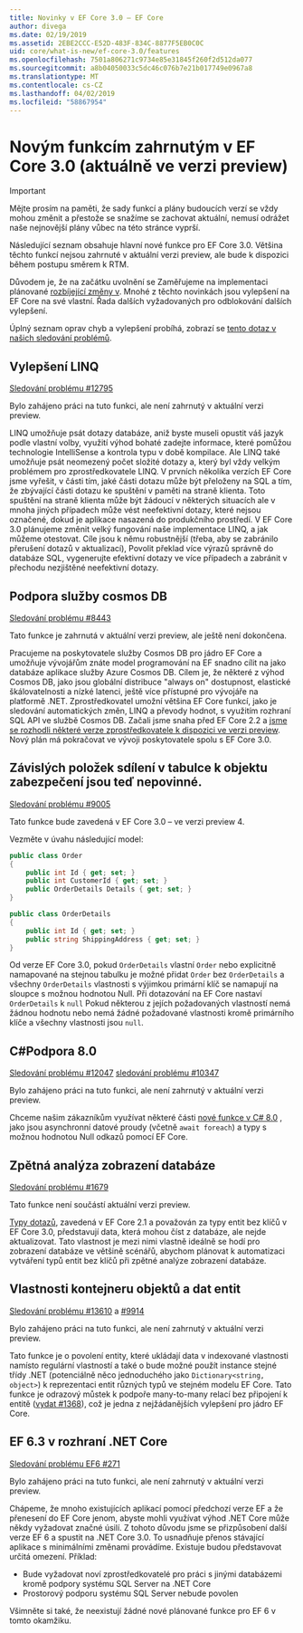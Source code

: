 ```yaml
---
title: Novinky v EF Core 3.0 – EF Core
author: divega
ms.date: 02/19/2019
ms.assetid: 2EBE2CCC-E52D-483F-834C-8877F5EB0C0C
uid: core/what-is-new/ef-core-3.0/features
ms.openlocfilehash: 7501a806271c9734e85e31845f260f2d512da077
ms.sourcegitcommit: a8b04050033c5dc46c076b7e21b017749e0967a8
ms.translationtype: MT
ms.contentlocale: cs-CZ
ms.lasthandoff: 04/02/2019
ms.locfileid: "58867954"
---
```

# <a name="new-features-included-in-ef-core-30-currently-in-preview"></a>Novým funkcím zahrnutým v EF Core 3.0 (aktuálně ve verzi preview)

> [!IMPORTANT]
> Mějte prosím na paměti, že sady funkcí a plány budoucích verzí se vždy mohou změnit a přestože se snažíme se zachovat aktuální, nemusí odrážet naše nejnovější plány vůbec na této stránce vyprší.

Následující seznam obsahuje hlavní nové funkce pro EF Core 3.0.
Většina těchto funkcí nejsou zahrnuté v aktuální verzi preview, ale bude k dispozici během postupu směrem k RTM.

Důvodem je, že na začátku uvolnění se Zaměřujeme na implementaci plánované [rozbíjející změny v](xref:core/what-is-new/ef-core-3.0/breaking-changes).
Mnohé z těchto novinkách jsou vylepšení na EF Core na své vlastní.
Řada dalších vyžadovaných pro odblokování dalších vylepšení. 

Úplný seznam oprav chyb a vylepšení probíhá, zobrazí se [tento dotaz v našich sledování problémů](https://github.com/aspnet/EntityFrameworkCore/issues?q=is%3Aopen+is%3Aissue+milestone%3A3.0.0+sort%3Areactions-%2B1-desc).

## <a name="linq-improvements"></a>Vylepšení LINQ 

[Sledování problému #12795](https://github.com/aspnet/EntityFrameworkCore/issues/12795)

Bylo zahájeno práci na tuto funkci, ale není zahrnutý v aktuální verzi preview.

LINQ umožňuje psát dotazy databáze, aniž byste museli opustit váš jazyk podle vlastní volby, využití výhod bohaté zadejte informace, které pomůžou technologie IntelliSense a kontrola typu v době kompilace.
Ale LINQ také umožňuje psát neomezený počet složité dotazy a, který byl vždy velkým problémem pro zprostředkovatele LINQ.
V prvních několika verzích EF Core jsme vyřešit, v části tím, jaké části dotazu může být přeloženy na SQL a tím, že zbývající části dotazu ke spuštění v paměti na straně klienta.
Toto spuštění na straně klienta může být žádoucí v některých situacích ale v mnoha jiných případech může vést neefektivní dotazy, které nejsou označené, dokud je aplikace nasazená do produkčního prostředí.
V EF Core 3.0 plánujeme změnit velký fungování naše implementace LINQ, a jak můžeme otestovat.
Cíle jsou k němu robustnější (třeba, aby se zabránilo přerušení dotazů v aktualizací), Povolit překlad více výrazů správně do databáze SQL, vygenerujte efektivní dotazy ve více případech a zabránit v přechodu nezjištěné neefektivní dotazy.

## <a name="cosmos-db-support"></a>Podpora služby cosmos DB 

[Sledování problému #8443](https://github.com/aspnet/EntityFrameworkCore/issues/8443)

Tato funkce je zahrnutá v aktuální verzi preview, ale ještě není dokončena. 

Pracujeme na poskytovatele služby Cosmos DB pro jádro EF Core a umožňuje vývojářům znáte model programování na EF snadno cílit na jako databáze aplikace služby Azure Cosmos DB.
Cílem je, že některé z výhod Cosmos DB, jako jsou globální distribuce "always on" dostupnost, elastické škálovatelnosti a nízké latenci, ještě více přístupné pro vývojáře na platformě .NET.
Zprostředkovatel umožní většina EF Core funkcí, jako je sledování automatických změn, LINQ a převody hodnot, s využitím rozhraní SQL API ve službě Cosmos DB.
Začali jsme snaha před EF Core 2.2 a [jsme se rozhodli některé verze zprostředkovatele k dispozici ve verzi preview](https://blogs.msdn.microsoft.com/dotnet/2018/10/17/announcing-entity-framework-core-2-2-preview-3/).
Nový plán má pokračovat ve vývoji poskytovatele spolu s EF Core 3.0. 

## <a name="dependent-entities-sharing-the-table-with-the-principal-are-now-optional"></a>Závislých položek sdílení v tabulce k objektu zabezpečení jsou teď nepovinné.

[Sledování problému #9005](https://github.com/aspnet/EntityFrameworkCore/issues/9005)

Tato funkce bude zavedená v EF Core 3.0 – ve verzi preview 4.

Vezměte v úvahu následující model:
```C#
public class Order
{
    public int Id { get; set; }
    public int CustomerId { get; set; }
    public OrderDetails Details { get; set; }
}

public class OrderDetails
{
    public int Id { get; set; }
    public string ShippingAddress { get; set; }
}
```

Od verze EF Core 3.0, pokud `OrderDetails` vlastní `Order` nebo explicitně namapované na stejnou tabulku je možné přidat `Order` bez `OrderDetails` a všechny `OrderDetails` vlastnosti s výjimkou primární klíč se namapují na sloupce s možnou hodnotou Null.
Při dotazování na EF Core nastaví `OrderDetails` k `null` Pokud některou z jejích požadovaných vlastností nemá žádnou hodnotu nebo nemá žádné požadované vlastnosti kromě primárního klíče a všechny vlastnosti jsou `null`.

## <a name="c-80-support"></a>C#Podpora 8.0

[Sledování problému #12047](https://github.com/aspnet/EntityFrameworkCore/issues/12047)
[sledování problému #10347](https://github.com/aspnet/EntityFrameworkCore/issues/10347)

Bylo zahájeno práci na tuto funkci, ale není zahrnutý v aktuální verzi preview.

Chceme našim zákazníkům využívat některé části [nové funkce v C# 8.0](https://blogs.msdn.microsoft.com/dotnet/2018/11/12/building-c-8-0/) , jako jsou asynchronní datové proudy (včetně `await foreach`) a typy s možnou hodnotou Null odkazů pomocí EF Core.

## <a name="reverse-engineering-of-database-views"></a>Zpětná analýza zobrazení databáze

[Sledování problému #1679](https://github.com/aspnet/EntityFrameworkCore/issues/1679)

Tato funkce není součástí aktuální verzi preview.

[Typy dotazů](xref:core/modeling/query-types), zavedená v EF Core 2.1 a považován za typy entit bez klíčů v EF Core 3.0, představují data, která mohou číst z databáze, ale nejde aktualizovat.
Tato vlastnost je mezi nimi vlastně ideálně se hodí pro zobrazení databáze ve většině scénářů, abychom plánovat k automatizaci vytváření typů entit bez klíčů při zpětné analýze zobrazení databáze.

## <a name="property-bag-entities"></a>Vlastnosti kontejneru objektů a dat entit

[Sledování problému #13610](https://github.com/aspnet/EntityFrameworkCore/issues/13610) a [#9914](https://github.com/aspnet/EntityFrameworkCore/issues/9914)

Bylo zahájeno práci na tuto funkci, ale není zahrnutý v aktuální verzi preview. 

Tato funkce je o povolení entity, které ukládají data v indexované vlastnosti namísto regulární vlastností a také o bude možné použít instance stejné třídy .NET (potenciálně něco jednoduchého jako `Dictionary<string, object>`) k reprezentaci entit různých typů ve stejném modelu EF Core.
Tato funkce je odrazový můstek k podpoře many-to-many relací bez připojení k entitě ([vydat #1368](https://github.com/aspnet/EntityFrameworkCore/issues/1368)), což je jedna z nejžádanějších vylepšení pro jádro EF Core.

## <a name="ef-63-on-net-core"></a>EF 6.3 v rozhraní .NET Core

[Sledování problému EF6 #271](https://github.com/aspnet/EntityFramework6/issues/271)

Bylo zahájeno práci na tuto funkci, ale není zahrnutý v aktuální verzi preview. 

Chápeme, že mnoho existujících aplikací pomocí předchozí verze EF a že přenesení do EF Core jenom, abyste mohli využívat výhod .NET Core může někdy vyžadovat značné úsilí.
Z tohoto důvodu jsme se přizpůsobení další verze EF 6 a spustit na .NET Core 3.0.
To usnadňuje přenos stávající aplikace s minimálními změnami provádíme.
Existuje budou představovat určitá omezení. Příklad:
- Bude vyžadovat noví zprostředkovatelé pro práci s jinými databázemi kromě podpory systému SQL Server na .NET Core
- Prostorový podporu systému SQL Server nebude povolen

Všimněte si také, že neexistují žádné nové plánované funkce pro EF 6 v tomto okamžiku.
